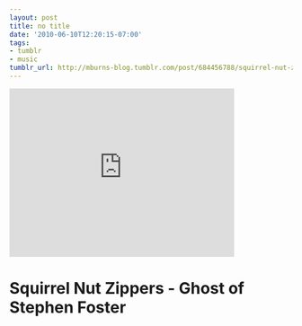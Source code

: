 ```yaml
---
layout: post
title: no title
date: '2010-06-10T12:20:15-07:00'
tags:
- tumblr
- music
tumblr_url: http://mburns-blog.tumblr.com/post/684456788/squirrel-nut-zippers-ghost-of-stephen-foster
---
```

<iframe width="400" height="300"  id="youtube_iframe" src="https://www.youtube.com/embed/KJzWGkgFcTU?feature=oembed&amp;enablejsapi=1&amp;origin=http://safe.txmblr.com&amp;wmode=opaque" frameborder="0" allowfullscreen></iframe>

<span>
<h1 id="watch-headline-title"><span title="Squirrel Nut Zippers - Ghost of Stephen Foster">Squirrel Nut Zippers - Ghost of Stephen Foster</span></h1>
</span>


